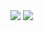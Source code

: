 <img src="https://user-images.githubusercontent.com/63724264/111869921-aa47e100-8992-11eb-8f14-ada4851a9cce.PNG">
<img src="https://user-images.githubusercontent.com/63724264/111869971-f2ff9a00-8992-11eb-915e-2da3509437b7.PNG">
